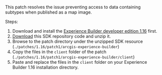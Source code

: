 This patch resolves the issue preventing access to data containing subtypes when published as a map image.

Steps:

1. Download and install the [Experience Builder developer edition 1.16](https://developers.arcgis.com/experience-builder/guide/downloads/) first.
2. [Download](https://github.com/Esri/arcgis-experience-builder-sdk-resources/archive/refs/heads/master.zip) this SDK repository code and unzip it.
3. Browse to the patch directory under the unzipped SDK resource (`./patches/1.16/patch1/arcgis-experience-builder`)
4. Copy the files in the `client` folder of the patch (`./patches/1.16/patch1/arcgis-experience-builder/client`)
5. Paste and replace the files in the `client` folder on your Experience Builder 1.16 installation directory.
